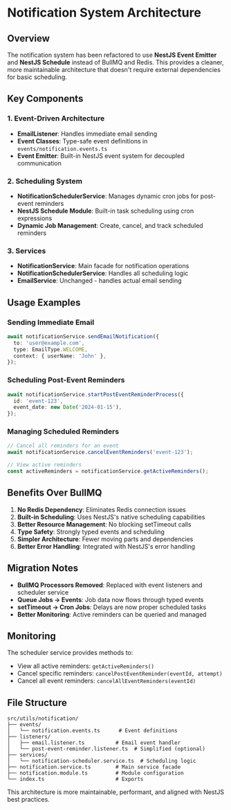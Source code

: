 # Notification System Architecture

## Overview

The notification system has been refactored to use **NestJS Event Emitter** and **NestJS Schedule** instead of BullMQ and Redis. This provides a cleaner, more maintainable architecture that doesn't require external dependencies for basic scheduling.

## Key Components

### 1. Event-Driven Architecture

- **EmailListener**: Handles immediate email sending
- **Event Classes**: Type-safe event definitions in `events/notification.events.ts`
- **Event Emitter**: Built-in NestJS event system for decoupled communication

### 2. Scheduling System

- **NotificationSchedulerService**: Manages dynamic cron jobs for post-event reminders
- **NestJS Schedule Module**: Built-in task scheduling using cron expressions
- **Dynamic Job Management**: Create, cancel, and track scheduled reminders

### 3. Services

- **NotificationService**: Main facade for notification operations
- **NotificationSchedulerService**: Handles all scheduling logic
- **EmailService**: Unchanged - handles actual email sending

## Usage Examples

### Sending Immediate Email

```typescript
await notificationService.sendEmailNotification({
  to: 'user@example.com',
  type: EmailType.WELCOME,
  context: { userName: 'John' },
});
```

### Scheduling Post-Event Reminders

```typescript
await notificationService.startPostEventReminderProcess({
  id: 'event-123',
  event_date: new Date('2024-01-15'),
});
```

### Managing Scheduled Reminders

```typescript
// Cancel all reminders for an event
await notificationService.cancelEventReminders('event-123');

// View active reminders
const activeReminders = notificationService.getActiveReminders();
```

## Benefits Over BullMQ

1. **No Redis Dependency**: Eliminates Redis connection issues
2. **Built-in Scheduling**: Uses NestJS's native scheduling capabilities
3. **Better Resource Management**: No blocking setTimeout calls
4. **Type Safety**: Strongly typed events and scheduling
5. **Simpler Architecture**: Fewer moving parts and dependencies
6. **Better Error Handling**: Integrated with NestJS's error handling

## Migration Notes

- **BullMQ Processors Removed**: Replaced with event listeners and scheduler service
- **Queue Jobs → Events**: Job data now flows through typed events
- **setTimeout → Cron Jobs**: Delays are now proper scheduled tasks
- **Better Monitoring**: Active reminders can be queried and managed

## Monitoring

The scheduler service provides methods to:

- View all active reminders: `getActiveReminders()`
- Cancel specific reminders: `cancelPostEventReminder(eventId, attempt)`
- Cancel all event reminders: `cancelAllEventReminders(eventId)`

## File Structure

```
src/utils/notification/
├── events/
│   └── notification.events.ts      # Event definitions
├── listeners/
│   ├── email.listener.ts          # Email event handler
│   └── post-event-reminder.listener.ts  # Simplified (optional)
├── services/
│   └── notification-scheduler.service.ts  # Scheduling logic
├── notification.service.ts        # Main service facade
├── notification.module.ts         # Module configuration
└── index.ts                       # Exports
```

This architecture is more maintainable, performant, and aligned with NestJS best practices.
